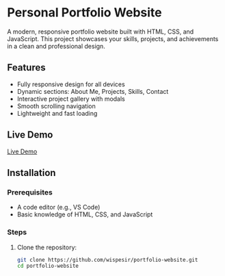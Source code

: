 # Personal Portfolio Website

A modern, responsive portfolio website built with HTML, CSS, and JavaScript. This project showcases your skills, projects, and achievements in a clean and professional design.

## Features

- Fully responsive design for all devices
- Dynamic sections: About Me, Projects, Skills, Contact
- Interactive project gallery with modals
- Smooth scrolling navigation
- Lightweight and fast loading

## Live Demo

[Live Demo](https://yourwebsite.com)  

## Installation

### Prerequisites

- A code editor (e.g., VS Code)
- Basic knowledge of HTML, CSS, and JavaScript

### Steps

1. Clone the repository:
   ```bash
   git clone https://github.com/wispesir/portfolio-website.git
   cd portfolio-website
